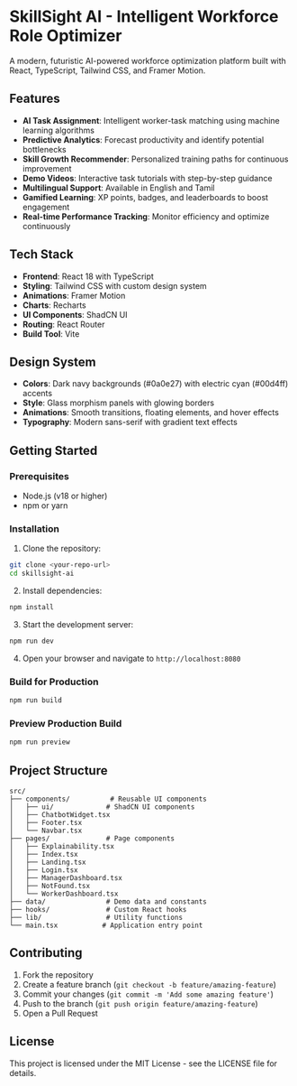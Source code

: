 # SkillSight AI - Intelligent Workforce Role Optimizer

A modern, futuristic AI-powered workforce optimization platform built with React, TypeScript, Tailwind CSS, and Framer Motion.

## Features

- **AI Task Assignment**: Intelligent worker-task matching using machine learning algorithms
- **Predictive Analytics**: Forecast productivity and identify potential bottlenecks
- **Skill Growth Recommender**: Personalized training paths for continuous improvement
- **Demo Videos**: Interactive task tutorials with step-by-step guidance
- **Multilingual Support**: Available in English and Tamil
- **Gamified Learning**: XP points, badges, and leaderboards to boost engagement
- **Real-time Performance Tracking**: Monitor efficiency and optimize continuously

## Tech Stack

- **Frontend**: React 18 with TypeScript
- **Styling**: Tailwind CSS with custom design system
- **Animations**: Framer Motion
- **Charts**: Recharts
- **UI Components**: ShadCN UI
- **Routing**: React Router
- **Build Tool**: Vite

## Design System

- **Colors**: Dark navy backgrounds (#0a0e27) with electric cyan (#00d4ff) accents
- **Style**: Glass morphism panels with glowing borders
- **Animations**: Smooth transitions, floating elements, and hover effects
- **Typography**: Modern sans-serif with gradient text effects

## Getting Started

### Prerequisites

- Node.js (v18 or higher)
- npm or yarn

### Installation

1. Clone the repository:
```bash
git clone <your-repo-url>
cd skillsight-ai
```

2. Install dependencies:
```bash
npm install
```

3. Start the development server:
```bash
npm run dev
```

4. Open your browser and navigate to `http://localhost:8080`

### Build for Production

```bash
npm run build
```

### Preview Production Build

```bash
npm run preview
```

## Project Structure

```
src/
├── components/          # Reusable UI components
│   ├── ui/             # ShadCN UI components
│   ├── ChatbotWidget.tsx
│   ├── Footer.tsx
│   └── Navbar.tsx
├── pages/              # Page components
│   ├── Explainability.tsx
│   ├── Index.tsx
│   ├── Landing.tsx
│   ├── Login.tsx
│   ├── ManagerDashboard.tsx
│   ├── NotFound.tsx
│   └── WorkerDashboard.tsx
├── data/               # Demo data and constants
├── hooks/              # Custom React hooks
├── lib/                # Utility functions
└── main.tsx           # Application entry point
```

## Contributing

1. Fork the repository
2. Create a feature branch (`git checkout -b feature/amazing-feature`)
3. Commit your changes (`git commit -m 'Add some amazing feature'`)
4. Push to the branch (`git push origin feature/amazing-feature`)
5. Open a Pull Request

## License

This project is licensed under the MIT License - see the LICENSE file for details.